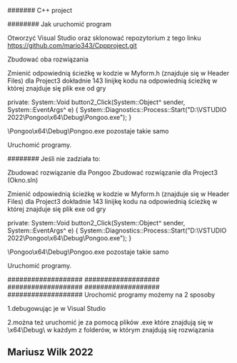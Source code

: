 ####### C++ project


######## Jak uruchomić program 

Otworzyć Visual Studio oraz sklonować repozytorium z tego linku 
https://github.com/mario343/Cppproject.git

Zbudować oba rozwiązania

Zmienić odpowiednią ścieżkę w kodzie w Myform.h (znajduje się w Header Files) dla Project3
dokładnie 143 linijkę kodu na odpowiednią ścieżkę w której znajduje się plik exe od gry

private: System::Void button2_Click(System::Object^ sender, System::EventArgs^ e) {
		System::Diagnostics::Process::Start("D:\\VSTUDIO 2022\\Pongoo\\x64\\Debug\\Pongoo.exe"); 
	}
	
 \\Pongoo\\x64\\Debug\\Pongoo.exe pozostaje takie samo 
 
Uruchomić programy.



######## Jeśli nie zadziała to:

Zbudować rozwiązanie dla Pongoo
Zbudować rozwiązanie dla Project3 (Okno.sln)

Zmienić odpowiednią ścieżkę w kodzie w Myform.h (znajduje się w Header Files) dla Project3
dokładnie 143 linijkę kodu na odpowiednią ścieżkę w której znajduje się plik exe od gry


private: System::Void button2_Click(System::Object^ sender, System::EventArgs^ e) {
		System::Diagnostics::Process::Start("D:\\VSTUDIO 2022\\Pongoo\\x64\\Debug\\Pongoo.exe"); 
	}
	
 \\Pongoo\\x64\\Debug\\Pongoo.exe pozostaje takie samo 
 
 Uruchomić programy.
 
 
 ################### ################### ################### ################### ###################
 Urochomić programy możemy na 2 sposoby

 1.debugowując je w Visual Studio
 
 2.można też uruchomić je za pomocą plików .exe
 które znajdują się w \\x64\\Debug\\ w każdym z folderów, w którym znajdują się rozwiązania
 
 ## Mariusz Wilk 2022
  
